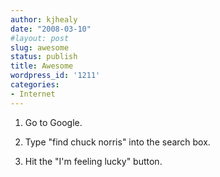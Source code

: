 ```yaml
---
author: kjhealy
date: "2008-03-10"
#layout: post
slug: awesome
status: publish
title: Awesome
wordpress_id: '1211'
categories:
- Internet
---
```


1. Go to Google.

2. Type "find chuck norris" into the search box.

3. Hit the "I'm feeling lucky" button.
